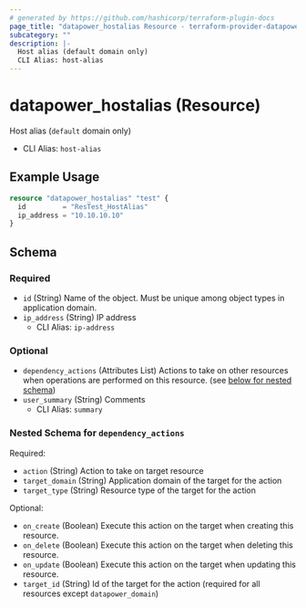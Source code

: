 ```yaml
---
# generated by https://github.com/hashicorp/terraform-plugin-docs
page_title: "datapower_hostalias Resource - terraform-provider-datapower"
subcategory: ""
description: |-
  Host alias (default domain only)
  CLI Alias: host-alias
---
```


# datapower_hostalias (Resource)

Host alias (`default` domain only)
  - CLI Alias: `host-alias`

## Example Usage

```terraform
resource "datapower_hostalias" "test" {
  id         = "ResTest_HostAlias"
  ip_address = "10.10.10.10"
}
```

<!-- schema generated by tfplugindocs -->
## Schema

### Required

- `id` (String) Name of the object. Must be unique among object types in application domain.
- `ip_address` (String) IP address
  - CLI Alias: `ip-address`

### Optional

- `dependency_actions` (Attributes List) Actions to take on other resources when operations are performed on this resource. (see [below for nested schema](#nestedatt--dependency_actions))
- `user_summary` (String) Comments
  - CLI Alias: `summary`

<a id="nestedatt--dependency_actions"></a>
### Nested Schema for `dependency_actions`

Required:

- `action` (String) Action to take on target resource
- `target_domain` (String) Application domain of the target for the action
- `target_type` (String) Resource type of the target for the action

Optional:

- `on_create` (Boolean) Execute this action on the target when creating this resource.
- `on_delete` (Boolean) Execute this action on the target when deleting this resource.
- `on_update` (Boolean) Execute this action on the target when updating this resource.
- `target_id` (String) Id of the target for the action (required for all resources except `datapower_domain`)
